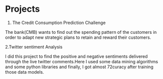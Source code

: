 # Projects
 1. The Credit Consumption Prediction Challenge
 
   The bank(CMB) wants to find out the spending pattern of the customers in order to adapt new strategic plans to retain and reward their customers.
    
 2.Twitter sentiment Analysis
        
   I did this project to find the positive and negative sentiments delivered through the live twitter comments.Here I 
  used some data mining algorithms and some python libraries and finally, I got almost 72curacy after training those data 
  models.
   



  

